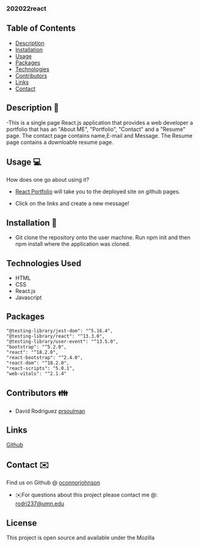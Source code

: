 ### 202022react


## Table of Contents
* [Description](#description-📃)
* [Installation](#installation-💾)
* [Usage](#usage-💻)
* [Packages](#packages)
* [Technologies](#technologies-used)
* [Contributors](#contributors-👪)
* [Links](#links)
* [Contact](#contact-✉️)
<!-- * [License](#license) -->


## Description 📃
-This is a single page React.js application that provides a web developer a portfolio that has an "About ME", "Portfolio", "Contact" and a "Resume" page. The contact page contains name,E-mail and Message. The Resume page contains a downloable resume page.


## Usage  💻 
How does one go about using it?
- [React Portfolio](URL) will take you to the deployed site on github pages.
* Click on the links and create a new message!



## Installation 💾
* Git clone the repository onto the user machine.
Run npm init and then npm install where the application was cloned.




## Technologies Used
* HTML
* CSS
* React.js
* Javascript

## Packages
    "@testing-library/jest-dom": "^5.16.4",
    "@testing-library/react": "^13.3.0",
    "@testing-library/user-event": "^13.5.0",
    "bootstrap": "^5.2.0",
    "react": "^18.2.0",
    "react-bootstrap": "^2.4.0",
    "react-dom": "^18.2.0",
    "react-scripts": "5.0.1",
    "web-vitals": "^2.1.4"




## Contributors 👪
* David Rodriguez [prsoulman](http://github.com/prsoulman)



## Links 
[Github](https://github.com/prsoulman/202022react)


## Contact ✉️
Find us on Github @ [oconnorjohnson](http://github.com/prsoulman)
* ✉️For questions about this project please contact me @: rodri237@umn.edu



 ## License
This project is open source and available under the Mozilla